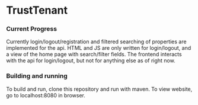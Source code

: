 # TrustTenant

### Current Progress
Currently login/logout/registration and filtered searching of properties are implemented for the api. HTML and JS are only written
for login/logout, and a view of the home page with search/filter fields. The frontend interacts with the api for login/logout, but 
not for anything else as of right now.

### Building and running
To build and run, clone this repository and run with maven. To view website, go to localhost:8080 in browser.

